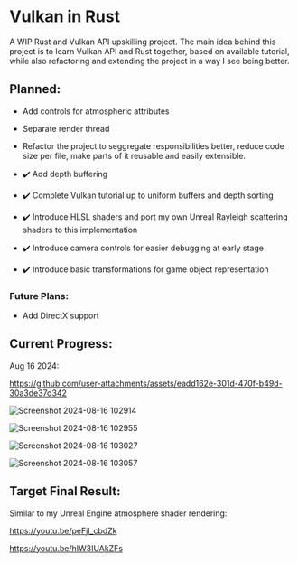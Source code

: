 # Vulkan in Rust
A WIP Rust and Vulkan API upskilling project. 
The main idea behind this project is to learn Vulkan API and Rust together, based on available tutorial, while also refactoring and extending the project in a way I see being better.

## Planned:
- Add controls for atmospheric attributes
- Separate render thread
- Refactor the project to seggregate responsibilities better, reduce code size per file, make parts of it reusable and easily extensible.

- :heavy_check_mark: Add depth buffering
- :heavy_check_mark: Complete Vulkan tutorial up to uniform buffers and depth sorting
- :heavy_check_mark: Introduce HLSL shaders and port my own Unreal Rayleigh scattering shaders to this implementation
- :heavy_check_mark: Introduce camera controls for easier debugging at early stage
- :heavy_check_mark: Introduce basic transformations for game object representation

### Future Plans:
- Add DirectX support


## Current Progress:
Aug 16 2024:

https://github.com/user-attachments/assets/eadd162e-301d-470f-b49d-30a3de37d342

![Screenshot 2024-08-16 102914](https://github.com/user-attachments/assets/5f8d8740-d7bb-4bfe-8cfb-d5867b61e7a1)

![Screenshot 2024-08-16 102955](https://github.com/user-attachments/assets/556ba0d9-6354-42a2-a988-196ee47b9d73)

![Screenshot 2024-08-16 103027](https://github.com/user-attachments/assets/686ca412-083f-4a78-b0ed-6bc56c8608ed)

![Screenshot 2024-08-16 103057](https://github.com/user-attachments/assets/11aecb25-0a9f-464a-aafe-d4e8625fac24)


## Target Final Result:
Similar to my Unreal Engine atmosphere shader rendering:

https://youtu.be/peFjl_cbdZk

https://youtu.be/hIW3IUAkZFs
